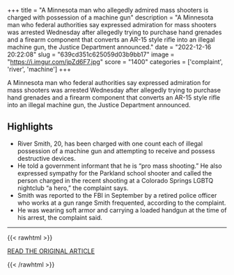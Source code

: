 +++
title = "A Minnesota man who allegedly admired mass shooters is charged with possession of a machine gun"
description = "A Minnesota man who federal authorities say expressed admiration for mass shooters was arrested Wednesday after allegedly trying to purchase hand grenades and a firearm component that converts an AR-15 style rifle into an illegal machine gun, the Justice Department announced."
date = "2022-12-16 20:22:08"
slug = "639cd351c625059d03b9bb17"
image = "https://i.imgur.com/jpZd6F7.jpg"
score = "1400"
categories = ['complaint', 'river', 'machine']
+++

A Minnesota man who federal authorities say expressed admiration for mass shooters was arrested Wednesday after allegedly trying to purchase hand grenades and a firearm component that converts an AR-15 style rifle into an illegal machine gun, the Justice Department announced.

## Highlights

- River Smith, 20, has been charged with one count each of illegal possession of a machine gun and attempting to receive and possess destructive devices.
- He told a government informant that he is “pro mass shooting.” He also expressed sympathy for the Parkland school shooter and called the person charged in the recent shooting at a Colorado Springs LGBTQ nightclub “a hero,” the complaint says.
- Smith was reported to the FBI in September by a retired police officer who works at a gun range Smith frequented, according to the complaint.
- He was wearing soft armor and carrying a loaded handgun at the time of his arrest, the complaint said.

---

{{< rawhtml >}}
  <p class="article-category">
    <a target="_blank" href="https://edition.cnn.com/2022/12/16/us/river-smith-minnesota-machine-gun-charges/index.html">READ THE ORIGINAL ARTICLE</a>
  </p>
{{< /rawhtml >}}
